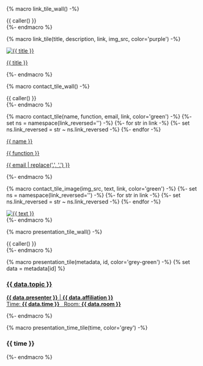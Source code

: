 {% macro link_tile_wall() -%}
<div class="link-tile-wall">
    {{ caller() }}
</div>
{%- endmacro %}

{% macro link_tile(title, description, link, img_src, color='purple') -%}
<a class="link-tile tile-{{ color }}" title="{{ description }}" href="{{ link }}">
    <div class="tile-content">
        <div class="tile-image">
        <img src="{{ img_src }}" alt="{{ title }}" />
        </div>
        <p>{{ title }}</p>
    </div>
</a>
{%- endmacro %}


{% macro contact_tile_wall() -%}
<script type="text/javascript">
    function reverse(s){ return s.split("").reverse().join(""); };
    function openMailer(element) {
        var e = element.getAttribute("href")
        var y = "mailto:" + reverse(e);
        element.setAttribute("href", y);
        element.setAttribute("onclick", "");
    };
</script>
<div class="contact-tile-wall">
    {{ caller() }}
</div>
{%- endmacro %}

{% macro contact_tile(name, function, email, link, color='green') -%}
{%- set ns = namespace(link_reversed='') -%}
{%- for str in link -%}
    {%- set ns.link_reversed = str ~ ns.link_reversed -%}
{%- endfor -%}
<a id="email" class="contact-tile tile-{{ color }}" href="{{ ns.link_reversed }}" onclick='openMailer(this);'>
    <div class="tile-content">
        <span>
        <p class="contact-tile-name">{{ name }}</p>
        <p class="contact-tile-function">{{ function }}</p>
        <p class="contact-tile-email">{{ email | replace('.', '<span style="display: none;">.bosch</span>.') }}</p>
        </span>
    </div>
</a>
{%- endmacro %}

{% macro contact_tile_image(img_src, text, link, color='green') -%}
{%- set ns = namespace(link_reversed='') -%}
{%- for str in link -%}
    {%- set ns.link_reversed = str ~ ns.link_reversed -%}
{%- endfor -%}
<a id="email" class="contact-image-tile" href="{{ ns.link_reversed }}" onclick='openMailer(this);'>
    <div class="tile-content">
        <img src="{{ img_src }}" alt="{{ text }}" />
    </div>
</a>
{%- endmacro %}


{% macro presentation_tile_wall() -%}
<div class="presentation-tile-wall">
    {{ caller() }}
</div>
{%- endmacro %}

{% macro presentation_tile(metadata, id, color='grey-green') -%}
{% set data = metadata[id] %}
<a class="presentation-tile tile-{{ color }}" href="{{ id }}">
    <div class="tile-content">
        <span>
        <h3>{{ data.topic }}</h3>
        <p><strong>{{ data.presenter }}</strong> | <strong>{{ data.affiliation }}</strong><br/>
        Time: <strong>{{ data.time }}</strong> &nbsp; Room: <strong>{{ data.room }}</strong></p>
        </span>
    </div>
</a>
{%- endmacro %}

{% macro presentation_time_tile(time, color='grey') -%}
<a class="presentation-time-tile tile-{{ color }}">
    <div class="tile-content">
        <h3>{{ time }}</h3>
    </div>
</a>
{%- endmacro %}